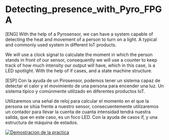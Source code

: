 # Detecting_presence_with_Pyro_FPGA
[ENG]
With the help of a Pyrosensor, we can have a system capable of detecting the heat and movement of a person to turn on a light. A typical and commonly used system in different IoT products.

We will use a clock signal to calculate the moment in which the person stands in front of our sensor, consequently we will use a counter to keep track of how much intensity our output will have, which in this case, is a LED spotlight. With the help of if cases, and a state machine structure.

[ESP]
Con la ayuda de un Pirosensor, podemos tener un sistema capaz de detectar el calor y el movimiento de una persona para encender una luz. Un sistema típico y comúnmente utilizado en diferentes productos IoT.

Utilizaremos una señal de reloj para calcular el momento en el que la persona se sitúa frente a nuestro sensor, consecuentemente utilizaremos un contador para llevar la cuenta de cuanta intensidad tendrá nuestra salida, que en este caso, es un foco LED. Con la ayuda de casos if, y una estructura de máquina de estados.

[![Demostracion de la practica](https://img.youtube.com/vi/vEhofkXr-Do/0.jpg)](https://www.youtube.com/watch?v=vEhofkXr-Do)

